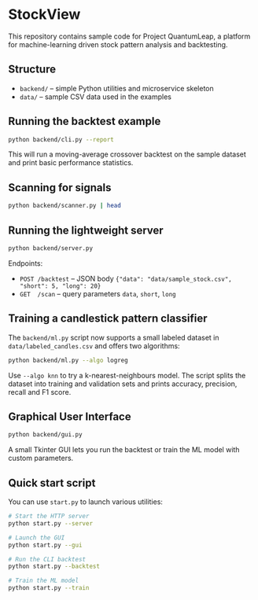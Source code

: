 # StockView

This repository contains sample code for Project QuantumLeap, a platform for machine-learning driven stock pattern analysis and backtesting.

## Structure
- `backend/` – simple Python utilities and microservice skeleton
- `data/` – sample CSV data used in the examples

## Running the backtest example
```bash
python backend/cli.py --report
```
This will run a moving-average crossover backtest on the sample dataset and print basic performance statistics.

## Scanning for signals
```bash
python backend/scanner.py | head
```

## Running the lightweight server
```bash
python backend/server.py
```
Endpoints:
* `POST /backtest` – JSON body `{"data": "data/sample_stock.csv", "short": 5, "long": 20}`
* `GET  /scan` – query parameters `data`, `short`, `long`

## Training a candlestick pattern classifier
The `backend/ml.py` script now supports a small labeled dataset in `data/labeled_candles.csv` and offers two algorithms:

```bash
python backend/ml.py --algo logreg
```

Use `--algo knn` to try a k-nearest-neighbours model. The script splits the dataset into training and validation sets and prints accuracy, precision, recall and F1 score.

## Graphical User Interface
```bash
python backend/gui.py
```
A small Tkinter GUI lets you run the backtest or train the ML model with custom parameters.

## Quick start script
You can use `start.py` to launch various utilities:

```bash
# Start the HTTP server
python start.py --server

# Launch the GUI
python start.py --gui

# Run the CLI backtest
python start.py --backtest

# Train the ML model
python start.py --train
```

